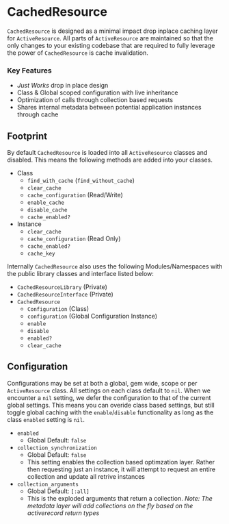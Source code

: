 # CachedResource
`CachedResource` is designed as a minimal impact drop inplace caching layer for `ActiveResource`. All parts of `ActiveResource` are maintained so that the only changes to your existing codebase that are required to fully leverage the power of `CachedResource` is cache invalidation.

### Key Features
- _Just Works_ drop in place design
- Class & Global scoped configuration with live inheritance 
- Optimization of calls through collection based requests
- Shares internal metadata between potential application instances through cache

## Footprint
By default `CachedResource` is loaded into all `ActiveResource` classes and disabled. This means the following methods are added into your classes.
- Class
  - `find_with_cache` (`find_without_cache`)
  - `clear_cache`
  - `cache_configuration` (Read/Write)
  - `enable_cache`
  - `disable_cache`
  - `cache_enabled?`
- Instance
  - `clear_cache`
  - `cache_configuration` (Read Only)
  - `cache_enabled?`
  - `cache_key`

Internally `CachedResource` also uses the following Modules/Namespaces with the public library classes and interface listed below:
- `CachedResourceLibrary` (Private)
- `CachedResourceInterface` (Private)
- `CachedResource`
  - `Configuration` (Class)
  - `configuration` (Global Configuration Instance)
  - `enable`
  - `disable`
  - `enabled?`
  - `clear_cache`
  
## Configuration
Configurations may be set at both a global, gem wide, scope or per `ActiveResource` class. All settings on each class default to `nil`. When we encounter a `nil` setting, we defer the configuration to that of the current global settings. This means you can overide class based settings, but still toggle global caching with the `enable`/`disable` functionality as long as the class `enabled` setting is `nil`.

- `enabled`
  - Global Default: `false`
- `collection_synchronization`
  - Global Default: `false`
  - This setting enables the collection based optimzation layer. Rather then requesting just an instance, it will attempt to request an entire collection and update all retrive instances
- `collection_arguments`
  - Global Default: `[:all]`
  - This is the exploded arguments that return a collection. _Note: The metadata layer will add collections on the fly based on the activerecord return types_